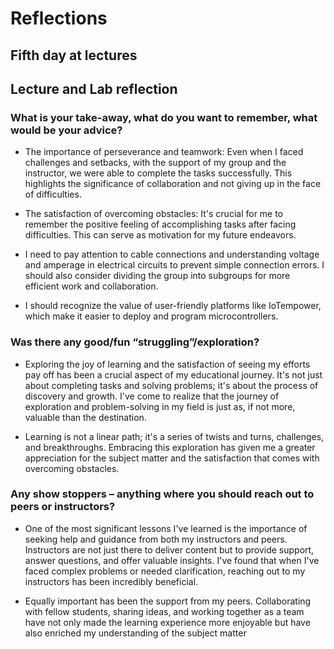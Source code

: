 # Reflections

## Fifth day at lectures

## Lecture and Lab reflection

### What is your take-away, what do you want to remember, what would be your advice?

   * The importance of perseverance and teamwork: Even when I faced challenges and setbacks, with the support of my group and the instructor, we were able to complete the tasks successfully. This highlights the significance of collaboration and not giving up in the face of difficulties.

   * The satisfaction of overcoming obstacles: It's crucial for me to remember the positive feeling of accomplishing tasks after facing difficulties. This can serve as motivation for my future endeavors.

   * I need to pay attention to cable connections and understanding voltage and amperage in electrical circuits to prevent simple connection errors. I should also consider dividing the group into subgroups for more efficient work and collaboration.

   * I should recognize the value of user-friendly platforms like IoTempower, which make it easier to deploy and program microcontrollers.

### Was there any good/fun “struggling”/exploration?

   * Exploring the joy of learning and the satisfaction of seeing my efforts pay off has been a crucial aspect of my educational journey. It's not just about completing tasks and solving problems; it's about the process of discovery and growth. I've come to realize that the journey of exploration and problem-solving in my field is just as, if not more, valuable than the destination.

   * Learning is not a linear path; it's a series of twists and turns, challenges, and breakthroughs. Embracing this exploration has given me a greater appreciation for the subject matter and the satisfaction that comes with overcoming obstacles.


### Any show stoppers – anything where you should reach out to peers or instructors?

   * One of the most significant lessons I've learned is the importance of seeking help and guidance from both my instructors and peers. Instructors are not just there to deliver content but to provide support, answer questions, and offer valuable insights. I've found that when I've faced complex problems or needed clarification, reaching out to my instructors has been incredibly beneficial.

   * Equally important has been the support from my peers. Collaborating with fellow students, sharing ideas, and working together as a team have not only made the learning experience more enjoyable but have also enriched my understanding of the subject matter